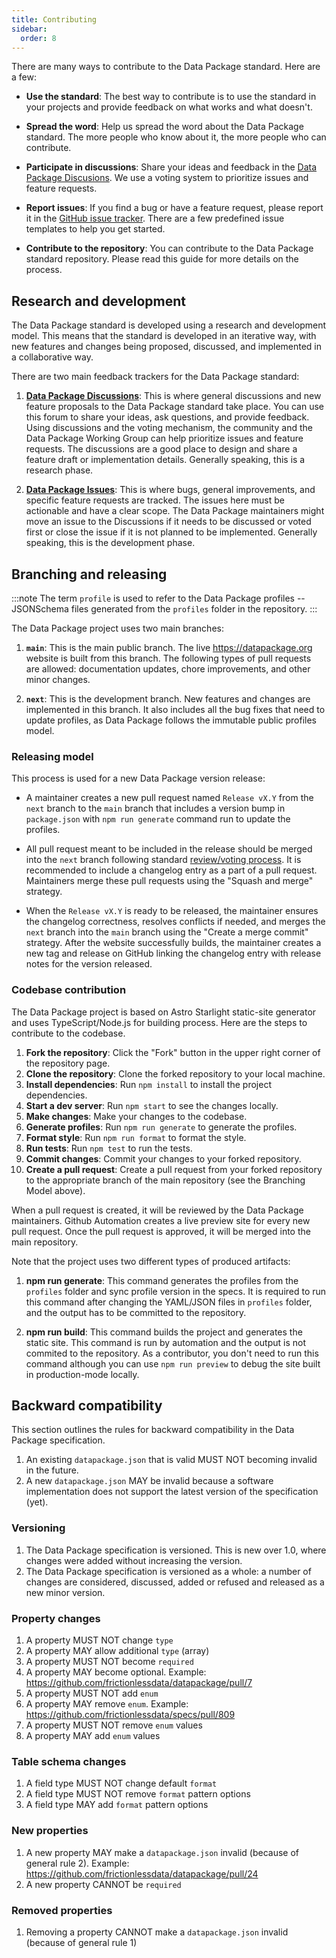 ```yaml
---
title: Contributing
sidebar:
  order: 8
---
```


There are many ways to contribute to the Data Package standard. Here are a few:

- **Use the standard**: The best way to contribute is to use the standard in your projects and provide feedback on what works and what doesn't.

- **Spread the word**: Help us spread the word about the Data Package standard. The more people who know about it, the more people who can contribute.

- **Participate in discussions**: Share your ideas and feedback in the [Data Package Discusions](https://github.com/frictionlessdata/datapackage/discussions). We use a voting system to prioritize issues and feature requests.

- **Report issues**: If you find a bug or have a feature request, please report it in the [GitHub issue tracker](https://github.com/frictionlessdata/datapackage/issues). There are a few predefined issue templates to help you get started.

- **Contribute to the repository**: You can contribute to the Data Package standard repository. Please read this guide for more details on the process.

## Research and development

The Data Package standard is developed using a research and development model. This means that the standard is developed in an iterative way, with new features and changes being proposed, discussed, and implemented in a collaborative way.

There are two main feedback trackers for the Data Package standard:

1. **[Data Package Discussions](https://github.com/frictionlessdata/datapackage/discussions)**: This is where general discussions and new feature proposals to the Data Package standard take place. You can use this forum to share your ideas, ask questions, and provide feedback. Using discussions and the voting mechanism, the community and the Data Package Working Group can help prioritize issues and feature requests. The discussions are a good place to design and share a feature draft or implementation details. Generally speaking, this is a research phase.

1. **[Data Package Issues](https://github.com/frictionlessdata/datapackage/issues)**: This is where bugs, general improvements, and specific feature requests are tracked. The issues here must be actionable and have a clear scope. The Data Package maintainers might move an issue to the Discussions if it needs to be discussed or voted first or close the issue if it is not planned to be implemented. Generally speaking, this is the development phase.

## Branching and releasing

:::note
The term `profile` is used to refer to the Data Package profiles -- JSONSchema files generated from the `profiles` folder in the repository.
:::

The Data Package project uses two main branches:

1. **`main`**: This is the main public branch. The live https://datapackage.org website is built from this branch. The following types of pull requests are allowed: documentation updates, chore improvements, and other minor changes.

1. **`next`**: This is the development branch. New features and changes are implemented in this branch. It also includes all the bug fixes that need to update profiles, as Data Package follows the immutable public profiles model.

### Releasing model

This process is used for a new Data Package version release:

- A maintainer creates a new pull request named `Release vX.Y` from the `next` branch to the `main` branch that includes a version bump in `package.json` with `npm run generate` command run to update the profiles.

- All pull request meant to be included in the release should be merged into the `next` branch following standard [review/voting process](/overview/governance#decision-making). It is recommended to include a changelog entry as a part of a pull request. Maintainers merge these pull requests using the "Squash and merge" strategy.

- When the `Release vX.Y` is ready to be released, the maintainer ensures the changelog correctness, resolves conflicts if needed, and merges the `next` branch into the `main` branch using the "Create a merge commit" strategy. After the website successfully builds, the maintainer creates a new tag and release on GitHub linking the changelog entry with release notes for the version released.

### Codebase contribution

The Data Package project is based on Astro Starlight static-site generator and uses TypeScript/Node.js for building process. Here are the steps to contribute to the codebase.

1. **Fork the repository**: Click the "Fork" button in the upper right corner of the repository page.
2. **Clone the repository**: Clone the forked repository to your local machine.
3. **Install dependencies**: Run `npm install` to install the project dependencies.
4. **Start a dev server**: Run `npm start` to see the changes locally.
5. **Make changes**: Make your changes to the codebase.
6. **Generate profiles**: Run `npm run generate` to generate the profiles.
7. **Format style**: Run `npm run format` to format the style.
8. **Run tests**: Run `npm test` to run the tests.
9. **Commit changes**: Commit your changes to your forked repository.
10. **Create a pull request**: Create a pull request from your forked repository to the appropriate branch of the main repository (see the Branching Model above).

When a pull request is created, it will be reviewed by the Data Package maintainers. Github Automation creates a live preview site for every new pull request. Once the pull request is approved, it will be merged into the main repository.

Note that the project uses two different types of produced artifacts:

1. **npm run generate**: This command generates the profiles from the `profiles` folder and sync profile version in the specs. It is required to run this command after changing the YAML/JSON files in `profiles` folder, and the output has to be committed to the repository.

1. **npm run build**: This command builds the project and generates the static site. This command is run by automation and the output is not commited to the repository. As a contributor, you don't need to run this command although you can use `npm run preview` to debug the site built in production-mode locally.

## Backward compatibility

This section outlines the rules for backward compatibility in the Data Package specification.

1. An existing `datapackage.json` that is valid MUST NOT becoming invalid in the future.
2. A new `datapackage.json` MAY be invalid because a software implementation does not support the latest version of the specification (yet).

### Versioning

1. The Data Package specification is versioned. This is new over 1.0, where changes were added without increasing the version.
2. The Data Package specification is versioned as a whole: a number of changes are considered, discussed, added or refused and released as a new minor version.

### Property changes

1. A property MUST NOT change `type`
2. A property MAY allow additional `type` (array)
3. A property MUST NOT become `required`
4. A property MAY become optional. Example: https://github.com/frictionlessdata/datapackage/pull/7
5. A property MUST NOT add `enum`
6. A property MAY remove `enum`. Example: https://github.com/frictionlessdata/specs/pull/809
7. A property MUST NOT remove `enum` values
8. A property MAY add `enum` values

### Table schema changes

1. A field type MUST NOT change default `format`
2. A field type MUST NOT remove `format` pattern options
3. A field type MAY add `format` pattern options

### New properties

1. A new property MAY make a `datapackage.json` invalid (because of general rule 2). Example: https://github.com/frictionlessdata/datapackage/pull/24
2. A new property CANNOT be `required`

### Removed properties

1. Removing a property CANNOT make a `datapackage.json` invalid (because of general rule 1)
